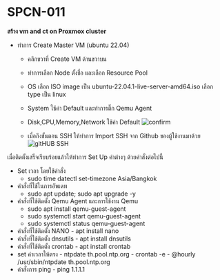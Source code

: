 # SPCN-011
**สร้าง vm and ct on Proxmox cluster**
- ทำการ Create Master VM (ubuntu 22.04)
  - คลิกขวาที่ Create VM ด้านขวาบน
  - ทำการเลือก Node ตั้งชื่อ และเลือก Resource Pool 
  - OS เลือก ISO image เป็น ubuntu-22.04.1-live-server-amd64.iso เลือก type เป็น linux
  - System ใช้ค่า Default และทำการติ๊ก Qemu Agent
  - Disk,CPU,Memory,Network ใช้ค่า Default
  ![confirm ](https://user-images.githubusercontent.com/115150753/207854831-db9a1a5b-2864-4bb5-b410-541f5b8f6e14.png)
   
  - เมื่อถึงขั้นตอน SSH ให้ทำการ Import SSH จาก Github ของผู้ใช้งานมาด้วย
  ![gitHUB SSH](https://user-images.githubusercontent.com/115150753/207856391-3ba07e9c-1f61-4adb-b8d0-530547290fcb.png)
 
 เมื่อติดตั้งเสร็จเรียบร้อยแล้วให้ทำการ Set Up ค่าต่างๆ ด้วยคำสั่งต่อไปนี้
  - Set เวลา โดยใช้คำสั่ง
    - sudo time datectl set-timezone Asia/Bangkok
  - คำสั่งที่ใช้ในการอัพเดท
    - sudo apt update; sudo apt upgrade -y
  - คำสั่งที่ใช้ติดตั้ง Qemu Agent และการใช้งาน Qemu
    - sudo apt install qemu-guest-agent
    - sudo systemctl start qemu-guest-agent
    - sudo systemctl status qemu-guest-agent
   - คำสั่งที่ใช้ติดตั้ง NANO
    - apt install nano
   - คำสั่งที่ใช้ติดตั้ง dnsutils
    - apt install dnsutils
   - คำสั่งที่ใช้ติดตั้ง crontab
    - apt install crontab
   - set ค่าเวลาให้ตรง
    - ntpdate th.pool.ntp.org
    - crontab -e
    - @hourly /usr/sbin/ntpdate th.pool.ntp.org
   - คำสั่งการ ping
    - ping 1.1.1.1
